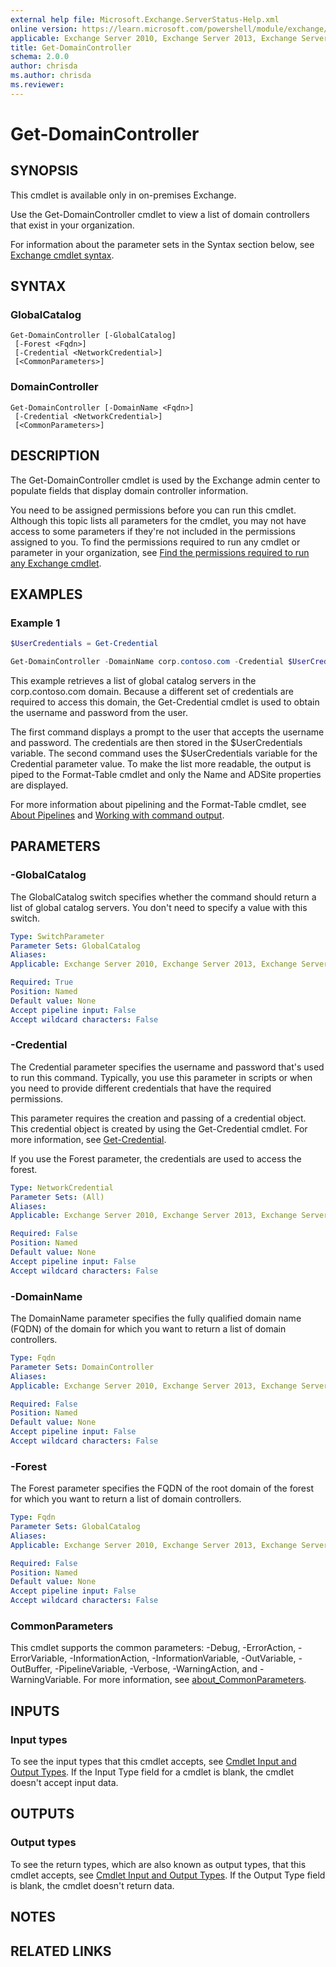 ```yaml
---
external help file: Microsoft.Exchange.ServerStatus-Help.xml
online version: https://learn.microsoft.com/powershell/module/exchange/get-domaincontroller
applicable: Exchange Server 2010, Exchange Server 2013, Exchange Server 2016, Exchange Server 2019
title: Get-DomainController
schema: 2.0.0
author: chrisda
ms.author: chrisda
ms.reviewer:
---
```


# Get-DomainController

## SYNOPSIS
This cmdlet is available only in on-premises Exchange.

Use the Get-DomainController cmdlet to view a list of domain controllers that exist in your organization.

For information about the parameter sets in the Syntax section below, see [Exchange cmdlet syntax](https://learn.microsoft.com/powershell/exchange/exchange-cmdlet-syntax).

## SYNTAX

### GlobalCatalog
```
Get-DomainController [-GlobalCatalog]
 [-Forest <Fqdn>]
 [-Credential <NetworkCredential>]
 [<CommonParameters>]
```

### DomainController
```
Get-DomainController [-DomainName <Fqdn>]
 [-Credential <NetworkCredential>]
 [<CommonParameters>]
```

## DESCRIPTION

The Get-DomainController cmdlet is used by the Exchange admin center to populate fields that display domain controller information.

You need to be assigned permissions before you can run this cmdlet. Although this topic lists all parameters for the cmdlet, you may not have access to some parameters if they're not included in the permissions assigned to you. To find the permissions required to run any cmdlet or parameter in your organization, see [Find the permissions required to run any Exchange cmdlet](https://learn.microsoft.com/powershell/exchange/find-exchange-cmdlet-permissions).

## EXAMPLES

### Example 1
```powershell
$UserCredentials = Get-Credential

Get-DomainController -DomainName corp.contoso.com -Credential $UserCredentials | Format-Table -AutoSize Name,ADSite
```

This example retrieves a list of global catalog servers in the corp.contoso.com domain. Because a different set of credentials are required to access this domain, the Get-Credential cmdlet is used to obtain the username and password from the user.

The first command displays a prompt to the user that accepts the username and password. The credentials are then stored in the $UserCredentials variable. The second command uses the $UserCredentials variable for the Credential parameter value. To make the list more readable, the output is piped to the Format-Table cmdlet and only the Name and ADSite properties are displayed.

For more information about pipelining and the Format-Table cmdlet, see [About Pipelines](https://learn.microsoft.com/powershell/module/microsoft.powershell.core/about/about_pipelines) and [Working with command output](https://learn.microsoft.com/exchange/working-with-command-output-exchange-2013-help).

## PARAMETERS

### -GlobalCatalog
The GlobalCatalog switch specifies whether the command should return a list of global catalog servers. You don't need to specify a value with this switch.

```yaml
Type: SwitchParameter
Parameter Sets: GlobalCatalog
Aliases:
Applicable: Exchange Server 2010, Exchange Server 2013, Exchange Server 2016, Exchange Server 2019

Required: True
Position: Named
Default value: None
Accept pipeline input: False
Accept wildcard characters: False
```

### -Credential
The Credential parameter specifies the username and password that's used to run this command. Typically, you use this parameter in scripts or when you need to provide different credentials that have the required permissions.

This parameter requires the creation and passing of a credential object. This credential object is created by using the Get-Credential cmdlet. For more information, see [Get-Credential](https://learn.microsoft.com/powershell/module/microsoft.powershell.security/get-credential).

If you use the Forest parameter, the credentials are used to access the forest.

```yaml
Type: NetworkCredential
Parameter Sets: (All)
Aliases:
Applicable: Exchange Server 2010, Exchange Server 2013, Exchange Server 2016, Exchange Server 2019

Required: False
Position: Named
Default value: None
Accept pipeline input: False
Accept wildcard characters: False
```

### -DomainName
The DomainName parameter specifies the fully qualified domain name (FQDN) of the domain for which you want to return a list of domain controllers.

```yaml
Type: Fqdn
Parameter Sets: DomainController
Aliases:
Applicable: Exchange Server 2010, Exchange Server 2013, Exchange Server 2016, Exchange Server 2019

Required: False
Position: Named
Default value: None
Accept pipeline input: False
Accept wildcard characters: False
```

### -Forest
The Forest parameter specifies the FQDN of the root domain of the forest for which you want to return a list of domain controllers.

```yaml
Type: Fqdn
Parameter Sets: GlobalCatalog
Aliases:
Applicable: Exchange Server 2010, Exchange Server 2013, Exchange Server 2016, Exchange Server 2019

Required: False
Position: Named
Default value: None
Accept pipeline input: False
Accept wildcard characters: False
```

### CommonParameters
This cmdlet supports the common parameters: -Debug, -ErrorAction, -ErrorVariable, -InformationAction, -InformationVariable, -OutVariable, -OutBuffer, -PipelineVariable, -Verbose, -WarningAction, and -WarningVariable. For more information, see [about_CommonParameters](https://go.microsoft.com/fwlink/p/?LinkID=113216).

## INPUTS

### Input types
To see the input types that this cmdlet accepts, see [Cmdlet Input and Output Types](https://go.microsoft.com/fwlink/p/?LinkId=616387). If the Input Type field for a cmdlet is blank, the cmdlet doesn't accept input data.

## OUTPUTS

### Output types
To see the return types, which are also known as output types, that this cmdlet accepts, see [Cmdlet Input and Output Types](https://go.microsoft.com/fwlink/p/?LinkId=616387). If the Output Type field is blank, the cmdlet doesn't return data.

## NOTES

## RELATED LINKS
